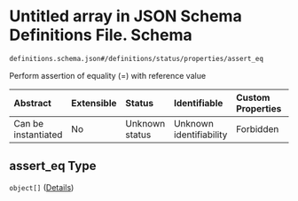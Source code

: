 # Untitled array in JSON Schema Definitions File.  Schema

```txt
definitions.schema.json#/definitions/status/properties/assert_eq
```

Perform assertion of equality (=) with reference value

| Abstract            | Extensible | Status         | Identifiable            | Custom Properties | Additional Properties | Access Restrictions | Defined In                                                                         |
| :------------------ | :--------- | :------------- | :---------------------- | :---------------- | :-------------------- | :------------------ | :--------------------------------------------------------------------------------- |
| Can be instantiated | No         | Unknown status | Unknown identifiability | Forbidden         | Allowed               | none                | [definitions.schema.json\*](../out/definitions.schema.json "open original schema") |

## assert\_eq Type

`object[]` ([Details](definitions-definitions-status-properties-assert_eq-items.md))

